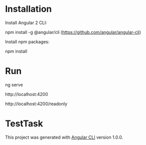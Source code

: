 # Installation
Install Angular 2 CLI:

npm install -g @angular/cli (https://github.com/angular/angular-cli)

Install npm packages:

npm install


# Run
ng serve

http://localhost:4200

http://localhost:4200/readonly

# TestTask

This project was generated with [Angular CLI](https://github.com/angular/angular-cli) version 1.0.0.

